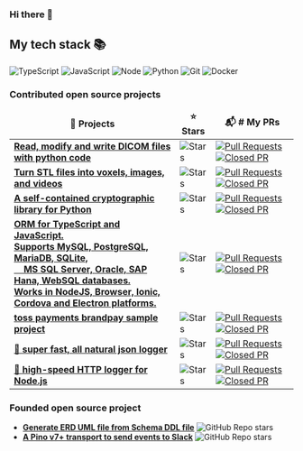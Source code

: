 ### Hi there 👋

<!--
**youngkiu/youngkiu** is a ✨ _special_ ✨ repository because its `README.md` (this file) appears on your GitHub profile.

Here are some ideas to get you started:

- 🔭 I’m currently working on ...
- 🌱 I’m currently learning ...
- 👯 I’m looking to collaborate on ...
- 🤔 I’m looking for help with ...
- 💬 Ask me about ...
- 📫 How to reach me: ...
- 😄 Pronouns: ...
- ⚡ Fun fact: ...
-->

<h2> My tech stack 📚 </h2>

![TypeScript](https://img.shields.io/badge/-TypeScript-3178C6?style=for-the-badge&logo=TypeScript&logoColor=ffffff)
![JavaScript](https://img.shields.io/badge/-JavaScript-%23F7DF1C?style=for-the-badge&logo=javascript&logoColor=000000)
![Node](https://img.shields.io/badge/-Nodejs-43853d?style=for-the-badge&logo=Node.js&logoColor=white)
![Python](https://img.shields.io/badge/-python-informational?style=for-the-badge&logo=appveyor)
![Git](https://img.shields.io/badge/-Git-F05032?style=for-the-badge&logo=git&logoColor=ffffff)
![Docker](https://img.shields.io/badge/-Docker-46a2f1?style=for-the-badge&logo=docker&logoColor=ffffff)

<h3>Contributed open source projects</h3>
<table>
  <thead align="center">
    <tr border: none;>
      <td><b>🎁 Projects</b></td>
      <td><b>⭐ Stars</b></td>
      <td><b>📬 # My PRs</b></td>
    </tr>
  </thead>
  <tbody>
    <tr>
      <td><a href="https://github.com/pydicom/pydicom"><b>Read, modify and write DICOM files with python code</b></a></td>
      <td><img alt="Stars" src="https://img.shields.io/github/stars/pydicom/pydicom?style=flat-square&labelColor=343b41"/></td>
      <td>
        <a href="https://github.com/pydicom/pydicom/commits?author=youngkiu">
          <img alt="Pull Requests" src="https://img.shields.io/badge/-pull%20request-343b41?style=flat-square">
          <img alt="Closed PR" src="https://img.shields.io/badge/-4%20closed-dfb317?style=flat-square">
        </a>
      </td>
    </tr>
    <tr>
      <td><a href="https://github.com/cpederkoff/stl-to-voxel"><b>Turn STL files into voxels, images, and videos</b></a></td>
      <td><img alt="Stars" src="https://img.shields.io/github/stars/cpederkoff/stl-to-voxel?style=flat-square&labelColor=343b41"/></td>
      <td>
        <a href="https://github.com/cpederkoff/stl-to-voxel/commits?author=youngkiu">
          <img alt="Pull Requests" src="https://img.shields.io/badge/-pull%20request-343b41?style=flat-square">
          <img alt="Closed PR" src="https://img.shields.io/badge/-9%20closed-dfb317?style=flat-square">
        </a>
      </td>
    </tr>
    <tr>
      <td><a href="https://github.com/Legrandin/pycryptodome"><b>A self-contained cryptographic library for Python</b></a></td>
      <td><img alt="Stars" src="https://img.shields.io/github/stars/Legrandin/pycryptodome?style=flat-square&labelColor=343b41"/></td>
      <td>
        <a href="https://github.com/Legrandin/pycryptodome/commits?author=youngkiu">
          <img alt="Pull Requests" src="https://img.shields.io/badge/-pull%20request-343b41?style=flat-square">
          <img alt="Closed PR" src="https://img.shields.io/badge/-1%20closed-dfb317?style=flat-square">
        </a>
      </td>
    </tr>
    <tr>
      <td><a href="https://github.com/typeorm/typeorm"><b>ORM for TypeScript and JavaScript. <br>Supports MySQL, PostgreSQL, MariaDB, SQLite, <br>&nbsp;&nbsp;&nbsp;&nbsp;MS SQL Server, Oracle, SAP Hana, WebSQL databases. <br>Works in NodeJS, Browser, Ionic, Cordova and Electron platforms.</b></a></td>
      <td><img alt="Stars" src="https://img.shields.io/github/stars/typeorm/typeorm?style=flat-square&labelColor=343b41"/></td>
      <td>
        <a href="https://github.com/typeorm/typeorm/commits?author=youngkiu">
          <img alt="Pull Requests" src="https://img.shields.io/badge/-pull%20request-343b41?style=flat-square">
          <img alt="Closed PR" src="https://img.shields.io/badge/-1%20closed-dfb317?style=flat-square">
        </a>
      </td>
    </tr>
    <tr>
      <td><a href="https://github.com/tosspayments/brandpay-sample"><b>toss payments brandpay sample project</b></a></td>
      <td><img alt="Stars" src="https://img.shields.io/github/stars/tosspayments/brandpay-sample?style=flat-square&labelColor=343b41"/></td>
      <td>
        <a href="https://github.com/tosspayments/brandpay-sample/commits?author=youngkiu">
          <img alt="Pull Requests" src="https://img.shields.io/badge/-pull%20request-343b41?style=flat-square">
          <img alt="Closed PR" src="https://img.shields.io/badge/-1%20closed-dfb317?style=flat-square">
        </a>
      </td>
    </tr>
    <tr>
      <td><a href="https://github.com/pinojs/pino"><b>🌲 super fast, all natural json logger</b></a></td>
      <td><img alt="Stars" src="https://img.shields.io/github/stars/pinojs/pino?style=flat-square&labelColor=343b41"/></td>
      <td>
        <a href="https://github.com/pinojs/pino/commits?author=youngkiu">
          <img alt="Pull Requests" src="https://img.shields.io/badge/-pull%20request-343b41?style=flat-square">
          <img alt="Closed PR" src="https://img.shields.io/badge/-1%20closed-dfb317?style=flat-square">
        </a>
      </td>
    </tr>
    <tr>
      <td><a href="https://github.com/pinojs/pino-http"><b>🌲 high-speed HTTP logger for Node.js</b></a></td>
      <td><img alt="Stars" src="https://img.shields.io/github/stars/pinojs/pino-http?style=flat-square&labelColor=343b41"/></td>
      <td>
        <a href="https://github.com/pinojs/pino-http/commits?author=youngkiu">
          <img alt="Pull Requests" src="https://img.shields.io/badge/-pull%20request-343b41?style=flat-square">
          <img alt="Closed PR" src="https://img.shields.io/badge/-1%20closed-dfb317?style=flat-square">
        </a>
      </td>
    </tr>
  </tbody>
</table>

<h3>Founded open source project</h3>
<ul>
  <li>
    <a href="https://github.com/youngkiu/schema-to-erd"><b>Generate ERD UML file from Schema DDL file</b></a>
    <img alt="GitHub Repo stars" src="https://img.shields.io/github/stars/youngkiu/schema-to-erd?style=social">
  </li>
  <li>
    <a href="https://github.com/youngkiu/pino-slack-webhook"><b>A Pino v7+ transport to send events to Slack</b></a>
    <img alt="GitHub Repo stars" src="https://img.shields.io/github/stars/youngkiu/pino-slack-webhook?style=social">
  </li>
</ul>
